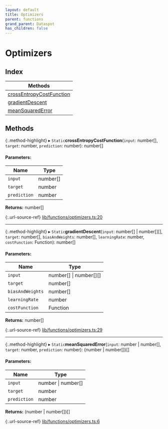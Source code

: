 ```yaml
---
layout: default
title: Optimizers
parent: functions
grand_parent: Dataspot
has_children: false
---
```


# Optimizers

## Index

| Methods |
|-----------|
| [crossEntropyCostFunction](#crossentropycostfunction) |
| [gradientDescent](#gradientdescent) |
| [meanSquaredError](#meansquarederror) |

## Methods

{:.method-highlight}
▸ `Static`**crossEntropyCostFunction**(`input`: number[], `target`: number, `prediction`: number): number[]

#### Parameters:

Name | Type |
------ | ------ |
`input` | number[] |
`target` | number |
`prediction` | number |

**Returns:** number[]

{:.url-source-ref}
[lib/functions/optimizers.ts:20](https://github.com/ascentcore/dataspot/blob/236fcea/lib/functions/optimizers.ts#L20)

___

{:.method-highlight}
▸ `Static`**gradientDescent**(`input`: number[] \| number[][], `target`: number[], `biasAndWeights`: number[], `learningRate`: number, `costFunction`: Function): number[]

#### Parameters:

Name | Type |
------ | ------ |
`input` | number[] \| number[][] |
`target` | number[] |
`biasAndWeights` | number[] |
`learningRate` | number |
`costFunction` | Function |

**Returns:** number[]

{:.url-source-ref}
[lib/functions/optimizers.ts:29](https://github.com/ascentcore/dataspot/blob/236fcea/lib/functions/optimizers.ts#L29)

___

{:.method-highlight}
▸ `Static`**meanSquaredError**(`input`: number \| number[], `target`: number, `prediction`: number): (number \| number[])[]

#### Parameters:

Name | Type |
------ | ------ |
`input` | number \| number[] |
`target` | number |
`prediction` | number |

**Returns:** (number \| number[])[]

{:.url-source-ref}
[lib/functions/optimizers.ts:6](https://github.com/ascentcore/dataspot/blob/236fcea/lib/functions/optimizers.ts#L6)
